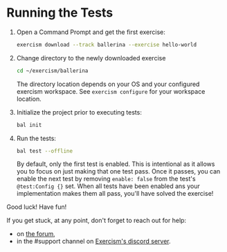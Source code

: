 # Running the Tests

1. Open a Command Prompt and get the first exercise:

     ```sh
     exercism download --track ballerina --exercise hello-world
     ```

2. Change directory to the newly downloaded exercise

     ```sh
     cd ~/exercism/ballerina
     ```

	The directory location depends on your OS and your configured exercism workspace.
	See `exercism configure` for your workspace location.

3. Initialize the project prior to executing tests:

     ```sh
     bal init
     ```
     
4. Run the tests:

     ```sh
     bal test --offline
     ```

    By default, only the first test is enabled.
    This is intentional as it allows you to focus on just making that one test pass.
    Once it passes, you can enable the next test by removing `enable: false` from the test's `@test:Config {}` set.
    When all tests have been enabled ans your implementation makes them all pass, you'll have solved the exercise!

Good luck!  Have fun!

If you get stuck, at any point, don't forget to reach out for help:
- on [the forum][forum],
- in the #support channel on [Exercism's discord server][discord].


[discord]: https://exercism.org/r/discord
[forum]: https://forum.exercism.org/
